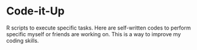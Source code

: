 # Code-it-Up
R scripts to execute specific tasks. Here are self-written codes to perform specific myself or friends are working on.  This is a way to improve my coding skills.
